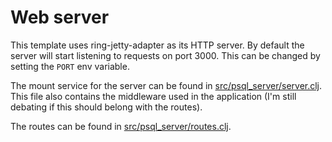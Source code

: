 # Web server

This template uses ring-jetty-adapter as its HTTP server.
By default the server will start listening to requests on port 3000. This can be changed by setting the `PORT` env variable.

The mount service for the server can be found in [src/psql_server/server.clj](server.clj).
This file also contains the middleware used in the application (I'm still debating if this should belong with the routes).

The routes can be found in [src/psql_server/routes.clj](routes.clj).
